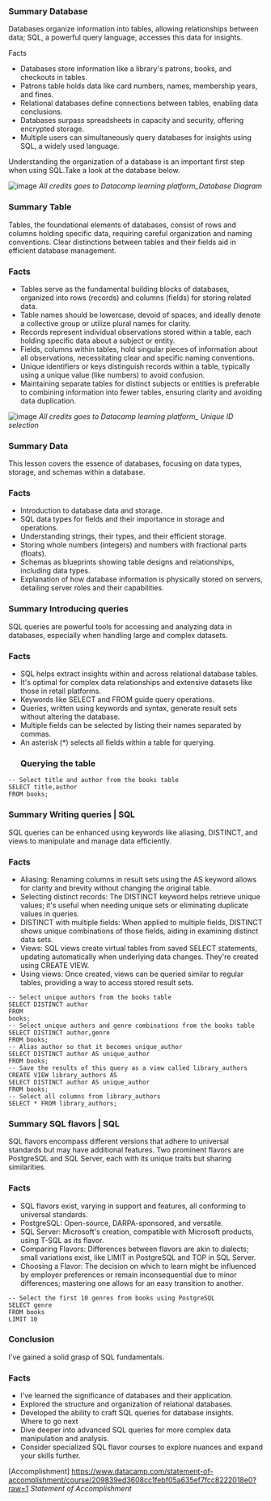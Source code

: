 ### Summary Database
Databases organize information into tables, allowing relationships between data; SQL, a powerful query language, accesses this data for insights.

Facts <br/>
- Databases store information like a library's patrons, books, and checkouts in tables. <br/>
- Patrons table holds data like card numbers, names, membership years, and fines.<br/>
- Relational databases define connections between tables, enabling data conclusions.<br/>
- Databases surpass spreadsheets in capacity and security, offering encrypted storage.<br/>
- Multiple users can simultaneously query databases for insights using SQL, a widely used language.<br/>

Understanding the organization of a database is an important first step when using SQL.Take a look at the database below.

![image](https://github.com/walidsharaar/DataAnalystSQL/assets/29350894/8944e2b6-b057-4c86-8db1-eca4794c550c)
*All credits goes to Datacamp learning platform_Database Diagram*


### Summary Table
Tables, the foundational elements of databases, consist of rows and columns holding specific data, requiring careful organization and naming conventions. Clear distinctions between tables and their fields aid in efficient database management.<br/>

### Facts <br/>
- Tables serve as the fundamental building blocks of databases, organized into rows (records) and columns (fields) for storing related data.<br/>
- Table names should be lowercase, devoid of spaces, and ideally denote a collective group or utilize plural names for clarity.<br/>
- Records represent individual observations stored within a table, each holding specific data about a subject or entity.<br/>
- Fields, columns within tables, hold singular pieces of information about all observations, necessitating clear and specific naming conventions.<br/>
- Unique identifiers or keys distinguish records within a table, typically using a unique value (like numbers) to avoid confusion.<br/>
- Maintaining separate tables for distinct subjects or entities is preferable to combining information into fewer tables, ensuring clarity and avoiding data duplication.<br/>

![image](https://github.com/walidsharaar/DataAnalystSQL/assets/29350894/f36da6fd-cd0c-42dc-be41-4b8f8f45d473)
*All credits goes to Datacamp learning platform_ Unique ID selection*

### Summary  Data 
This lesson covers the essence of databases, focusing on data types, storage, and schemas within a database.

### Facts <br/>
- Introduction to database data and storage. <br/>
- SQL data types for fields and their importance in storage and operations.<br/>
- Understanding strings, their types, and their efficient storage.<br/>
- Storing whole numbers (integers) and numbers with fractional parts (floats).<br/>
- Schemas as blueprints showing table designs and relationships, including data types.<br/>
- Explanation of how database information is physically stored on servers, detailing server roles and their capabilities.<br/>


### Summary Introducing queries
SQL queries are powerful tools for accessing and analyzing data in databases, especially when handling large and complex datasets.

### Facts
- SQL helps extract insights within and across relational database tables.  <br/>
- It's optimal for complex data relationships and extensive datasets like those in retail platforms. <br/>
- Keywords like SELECT and FROM guide query operations. <br/>
- Queries, written using keywords and syntax, generate result sets without altering the database. <br/>
- Multiple fields can be selected by listing their names separated by commas. <br/>
- An asterisk (*) selects all fields within a table for querying. <br/>
  ### Querying the table
```
-- Select title and author from the books table
SELECT title,author
FROM books;
```
### Summary Writing queries | SQL
SQL queries can be enhanced using keywords like aliasing, DISTINCT, and views to manipulate and manage data efficiently.

### Facts
- Aliasing: Renaming columns in result sets using the AS keyword allows for clarity and brevity without changing the original table.<br/>
- Selecting distinct records: The DISTINCT keyword helps retrieve unique values; it's useful when needing unique sets or eliminating duplicate values in queries.<br/>
- DISTINCT with multiple fields: When applied to multiple fields, DISTINCT shows unique combinations of those fields, aiding in examining distinct data sets.<br/>
- Views: SQL views create virtual tables from saved SELECT statements, updating automatically when underlying data changes. They're created using CREATE VIEW.<br/>
- Using views: Once created, views can be queried similar to regular tables, providing a way to access stored result sets.<br/>

```
-- Select unique authors from the books table
SELECT DISTINCT author
FROM 
books;
-- Select unique authors and genre combinations from the books table
SELECT DISTINCT author,genre
FROM books;
-- Alias author so that it becomes unique_author
SELECT DISTINCT author AS unique_author
FROM books;
-- Save the results of this query as a view called library_authors
CREATE VIEW library_authors AS 
SELECT DISTINCT author AS unique_author
FROM books;
-- Select all columns from library_authors
SELECT * FROM library_authors;
```
### Summary SQL flavors | SQL
SQL flavors encompass different versions that adhere to universal standards but may have additional features. Two prominent flavors are PostgreSQL and SQL Server, each with its unique traits but sharing similarities.

### Facts
- SQL flavors exist, varying in support and features, all conforming to universal standards.<br/>
- PostgreSQL: Open-source, DARPA-sponsored, and versatile.<br/>
- SQL Server: Microsoft's creation, compatible with Microsoft products, using T-SQL as its flavor.<br/>
- Comparing Flavors: Differences between flavors are akin to dialects; small variations exist, like LIMIT in PostgreSQL and TOP in SQL Server.<br/>
- Choosing a Flavor: The decision on which to learn might be influenced by employer preferences or remain inconsequential due to minor differences; mastering one allows for an easy transition to another.<br/>
```
-- Select the first 10 genres from books using PostgreSQL
SELECT genre
FROM books
LIMIT 10
```
### Conclusion
I've gained a solid grasp of SQL fundamentals.

### Facts
- I've learned the significance of databases and their application.<br/>
- Explored the structure and organization of relational databases.<br/>
- Developed the ability to craft SQL queries for database insights.<br/>
Where to go next
- Dive deeper into advanced SQL queries for more complex data manipulation and analysis.<br/>
- Consider specialized SQL flavor courses to explore nuances and expand your skills further.<br/>

[Accomplishment] https://www.datacamp.com/statement-of-accomplishment/course/209839ed3608cc1febf05a635ef7fcc8222018e0?raw=1
*Statement of Accomplishment*
